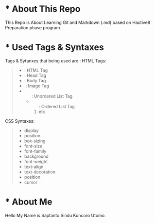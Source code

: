 # * About This Repo
This Repo is About Learning Git and Markdown (.md) based on Hactive8 Preparation phase program. 

# * Used Tags & Syntaxes
Tags & Sytanxes that being used are :
HTML Tags:
> - <html> 	: HTML Tag
> - <head>	: Head Tag
> - <body>	: Body Tag
> - <img>		: Image Tag
> - <ul>		: Unordered List Tag
> - <ol>		: Ordered List Tag
> - etc

CSS Syntaxes: 
> - display
> - position
> - box-sizing
> - font-size
> - font-family
> - background
> - font-weight
> - text-align
> - text-decoration
> - position
> - cursor

# * About Me
Hello My Name is Saptanto Sindu Kuncoro Utomo.